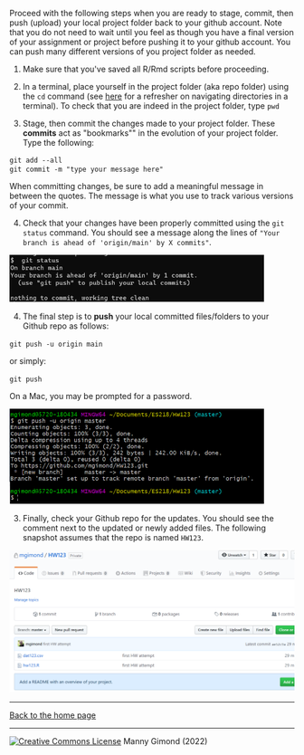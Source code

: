 Proceed with the following steps when you are ready to stage, commit, then push (upload) your local project folder back to your github account. Note that you do not need to wait until you feel as though you have a final version of your assignment or project before pushing it to your github account. You can push many different versions of you project folder as needed.

1. Make sure that you've saved all R/Rmd scripts before proceeding.  

2. In a terminal, place yourself in the project folder (aka repo folder) using the `cd` command (see [here](Cloning_a_Github_repo) for a refresher on navigating directories in a terminal). To check that you are indeed in the project folder, type `pwd`

3. Stage, then commit the changes made to your project folder. These **commits** act as "bookmarks"" in the evolution of your project folder.  Type the following:

```
git add --all
git commit -m "type your message here"
```

When committing changes, be sure to add a meaningful message in between the quotes. The message is what you use to track various versions of your commit. 

4. Check that your changes have been properly committed using the `git status` command. You should see a message along the lines of `"Your branch is ahead of 'origin/main' by X commits"`.

<img src="img/status_clean.png" width=450 /> 


4. The final step is to **push** your local committed files/folders to your Github repo as follows:  

  `git push -u origin main`
  
  or simply:
  
   `git push`


On a Mac, you may be prompted for a password. 
     
<img src="img/git_push.PNG" width=450 /> 
     
3. Finally, check your Github repo for the updates. You should see the comment next to the updated or newly added files. The following snapshot assumes that the repo is named `HW123`. 
  
<img src="img/check_github.PNG" width=600 /> 
  
-----

[Back to the home page](index.html)

<div class="footer">
<hr/>
<a rel="license" href="https://creativecommons.org/licenses/by-nc/4.0/"><img alt="Creative Commons License" style="border-width:0" src="https://i.creativecommons.org/l/by-nc/4.0/80x15.png" /></a>  Manny Gimond (2022)
</br>
